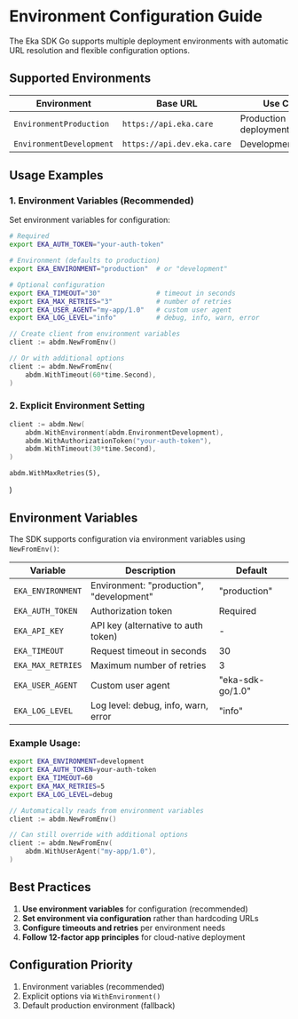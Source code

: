 # Environment Configuration Guide

The Eka SDK Go supports multiple deployment environments with automatic URL resolution and flexible configuration options.

## Supported Environments

| Environment | Base URL | Use Case |
|-------------|----------|----------|
| `EnvironmentProduction` | `https://api.eka.care` | Production deployment |
| `EnvironmentDevelopment` | `https://api.dev.eka.care` | Development/testing |

## Usage Examples

### 1. Environment Variables (Recommended)

Set environment variables for configuration:

```bash
# Required
export EKA_AUTH_TOKEN="your-auth-token"

# Environment (defaults to production)
export EKA_ENVIRONMENT="production"  # or "development"

# Optional configuration
export EKA_TIMEOUT="30"              # timeout in seconds
export EKA_MAX_RETRIES="3"           # number of retries
export EKA_USER_AGENT="my-app/1.0"   # custom user agent
export EKA_LOG_LEVEL="info"          # debug, info, warn, error
```

```go
// Create client from environment variables
client := abdm.NewFromEnv()

// Or with additional options
client := abdm.NewFromEnv(
    abdm.WithTimeout(60*time.Second),
)
```

### 2. Explicit Environment Setting

```go
client := abdm.New(
    abdm.WithEnvironment(abdm.EnvironmentDevelopment),
    abdm.WithAuthorizationToken("your-auth-token"),
    abdm.WithTimeout(30*time.Second),
)
```
    abdm.WithMaxRetries(5),
)

## Environment Variables

The SDK supports configuration via environment variables using `NewFromEnv()`:

| Variable | Description | Default |
|----------|-------------|---------|
| `EKA_ENVIRONMENT` | Environment: "production", "development" | "production" |
| `EKA_AUTH_TOKEN` | Authorization token | Required |
| `EKA_API_KEY` | API key (alternative to auth token) | - |
| `EKA_TIMEOUT` | Request timeout in seconds | 30 |
| `EKA_MAX_RETRIES` | Maximum number of retries | 3 |
| `EKA_USER_AGENT` | Custom user agent | "eka-sdk-go/1.0" |
| `EKA_LOG_LEVEL` | Log level: debug, info, warn, error | "info" |

### Example Usage:
```bash
export EKA_ENVIRONMENT=development
export EKA_AUTH_TOKEN=your-auth-token
export EKA_TIMEOUT=60
export EKA_MAX_RETRIES=5
export EKA_LOG_LEVEL=debug
```

```go
// Automatically reads from environment variables
client := abdm.NewFromEnv()

// Can still override with additional options
client := abdm.NewFromEnv(
    abdm.WithUserAgent("my-app/1.0"),
)
```

## Best Practices

1. **Use environment variables** for configuration (recommended)
2. **Set environment via configuration** rather than hardcoding URLs
3. **Configure timeouts and retries** per environment needs
4. **Follow 12-factor app principles** for cloud-native deployment

## Configuration Priority

1. Environment variables (recommended)
2. Explicit options via `WithEnvironment()`
3. Default production environment (fallback)
